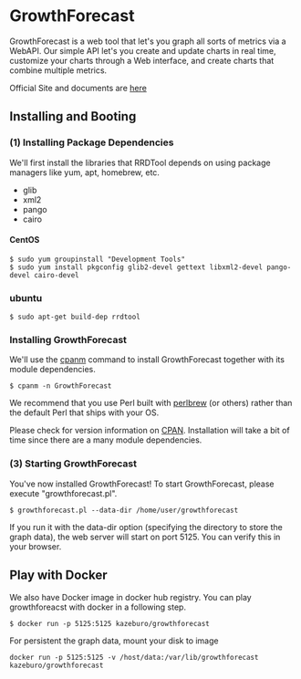 # GrowthForecast

GrowthForecast is a web tool that let's you graph all sorts of metrics via a WebAPI. Our simple API let's you create and update charts in real time, customize your charts through a Web interface, and create charts that combine multiple metrics.

Official Site and documents are [here](http://kazeburo.github.io/GrowthForecast/)

## Installing and Booting

### (1) Installing Package Dependencies

We'll first install the libraries that RRDTool depends on using package managers like yum, apt, homebrew, etc.

* glib
* xml2
* pango
* cairo

#### CentOS

```
$ sudo yum groupinstall "Development Tools"
$ sudo yum install pkgconfig glib2-devel gettext libxml2-devel pango-devel cairo-devel
```

### ubuntu

```
$ sudo apt-get build-dep rrdtool
```

### Installing GrowthForecast

We'll use the [cpanm](https://metacpan.org/release/App-cpanminus) command to install GrowthForecast together with its module dependencies.

```
$ cpanm -n GrowthForecast
```

We recommend that you use Perl built with [perlbrew](http://perlbrew.pl/) (or others) rather than the default Perl that ships with your OS.

Please check for version information on [CPAN](https://metacpan.org/release/GrowthForecast). Installation will take a bit of time since there are a many module dependencies.

### (3) Starting GrowthForecast

You've now installed GrowthForecast! To start GrowthForecast, please execute "growthforecast.pl".

```
$ growthforecast.pl --data-dir /home/user/growthforecast
```

If you run it with the data-dir option (specifying the directory to store the graph data), the web server will start on port 5125. You can verify this in your browser.

## Play with Docker

We also have Docker image in docker hub registry. You can play growthforeacst with docker in a following step.

```
$ docker run -p 5125:5125 kazeburo/growthforecast
```

For persistent the graph data, mount your disk to image

```
docker run -p 5125:5125 -v /host/data:/var/lib/growthforecast kazeburo/growthforecast
```




